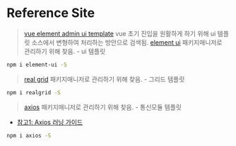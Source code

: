 # Reference Site

> [vue element admin ui template](https://github.com/PanJiaChen/vue-element-admin)
vue 초기 진입을 원활하게 하기 위해 ui 템플릿 소스에서 변형하여 처리하는 방안으로 검색됨.
> [element ui](https://element.eleme.io/#/en-US/component/installation)
패키지매니저로 관리하기 위해 찾음. - ui 템플릿

```bash
npm i element-ui -S
```

> [real grid](http://docs.realgrid.com/overview)
패키지매니저로 관리하기 위해 찾음. - 그리드 템플릿

```bash
npm i realgrid -S
```

> [axios](https://github.com/axios/axios)
패키지매니저로 관리하기 위해 찾음. - 통신모듈 템플릿

- [참고1: Axios 러닝 가이드](https://이듬.run/axios/guide/)

```bash
npm i axios -S
```
